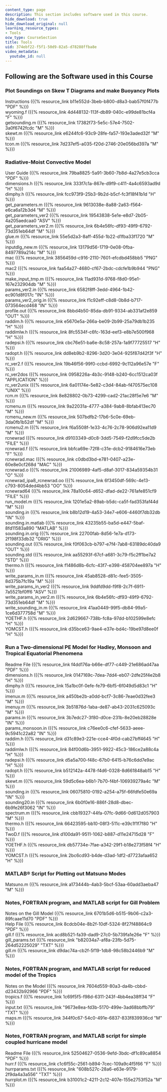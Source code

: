 ```yaml
---
content_type: page
description: This section includes software used in this course.
hide_download: true
hide_download_original: null
learning_resource_types:
- Tools
ocw_type: CourseSection
title: Tools
uid: 374ebf22-f5f1-50d9-82a5-d78288ffba8e
video_metadata:
  youtube_id: null
---
```


Following are the Software used in this Course
----------------------------------------------

### Plot Soundings on Skew T Diagrams and make Buoyancy Plots

Instructions ({{% resource_link b11e552d-3beb-b800-d8a3-bab57f0f477b "PDF" %}})  
wyoming.f ({{% resource_link 4d448132-113f-db89-040c-e99de81bcf4a "F" %}})  
getsounding.m ({{% resource_link 17382f73-5e5c-57e4-7502-3a0f6742fcdc "M" %}})  
skewt.m ({{% resource_link e6244fc6-93c9-28fe-fa57-193e3aded32f "M" %}})  
tcon.m ({{% resource_link 7d237ef5-a035-f20d-2746-20e056bd397a "M" %}})

### Radiative-Moist Convective Model

User Guide ({{% resource_link 79ba8825-5a91-3b60-7b8d-4a27e5cb3cca "PDF" %}})  
dimensions.h ({{% resource_link 333f7c1a-867e-d9f9-c411-4a4c6593ad9d "H" %}})  
dimphy.h ({{% resource_link fcc973f9-25b3-9b2d-b5cf-fc3f18f41b1d "H" %}})  
get\_parameters.m ({{% resource_link 9613038e-8a88-2a63-f564-e6ca6a12b3d4 "M" %}})  
get\_parameters\_ver2 ({{% resource_link 19543838-5e1e-e8d7-2b05-4a205aedcaa0 "ASV" %}})  
get\_parameters\_ver2.m ({{% resource_link 6b4e56fc-df93-49f9-6792-73d351eb64df "M" %}})  
glue.m ({{% resource_link 55e5d2a3-8aff-455d-1b22-d1fba33f1720 "M" %}})  
inputdlg\_new.m ({{% resource_link 13179d56-1719-0e08-0fba-8497789a214c "M" %}})  
mac ({{% resource_link 3856459d-c916-2110-7601-efcdbd458bb5 "PNG" %}})  
mac2 ({{% resource_link faa54a27-4680-cf67-2bdc-cdcfe1b9b944 "PNG" %}})  
make\_input\_tmp.m ({{% resource_link 11ad931d-9768-f8d0-95e1-167e232904db "M" %}})  
params\_ver2.in ({{% resource_link 6582f8ff-3edd-4964-1b42-ec901d8f017c "IN" %}})  
params\_ver2\_orig.in ({{% resource_link f1c92eff-c8d8-0b8d-b717-073564ecd468 "IN" %}})  
profile.out ({{% resource_link 8bbd4b50-85da-db91-9334-ab331af2e859 "OUT" %}})  
raddim.h ({{% resource_link e5670e5a-266a-be09-2b99-25a79db1b235 "H" %}})  
raddimlw.h ({{% resource_link 8fc5534f-c6fc-163d-eef3-e8b7e500f968 "H" %}})  
radepsi.h ({{% resource_link cbc76e51-ba6e-8c58-257a-1a9f77725517 "H" %}})  
radopt.h ({{% resource_link dd8eb9b2-8296-3d20-3e04-925f87d42f3f "H" %}})  
rc\_ver2.f ({{% resource_link 19b46f56-99f0-ccbd-6992-9c112a96e57e "F" %}})  
rc\_ver2dos ({{% resource_link 0958226a-4b3c-9148-b240-6cc1512ca03f "APPLICATION" %}})  
rc\_ver2unix ({{% resource_link 6a01174e-5e82-c3d4-84ab-f470575ec108 "UNIX" %}})  
rcm.m ({{% resource_link 8e828802-0b73-4299-cad2-21ac28f5e7e6 "M" %}})  
rcmenu.m ({{% resource_link 9a22031a-4777-a384-9ab8-8bfab413ec70 "M" %}})  
rcmenu\_new.m ({{% resource_link 507bdfb2-17b6-5c0e-69eb-3da0fb1b52df "M" %}})  
rcmenu2.m ({{% resource_link f6a5508f-1e33-4c76-2c78-906d92ea11d9 "M" %}})  
rcnewrad ({{% resource_link d9103349-d0c8-3dd5-7549-f2d9fcc5de2b "FILE" %}})  
rcnewrad.f ({{% resource_link bbfca69e-72f8-c31e-dcb2-9184616e73eb "F" %}})  
rcnewrad.mac ({{% resource_link c0dbd3bd-e781-0407-a23e-60e8e0cf268d "MAC" %}})  
rcnewrad.o ({{% resource_link 21006989-4af5-d8af-3017-834a59354b31 "O" %}})  
rcnewrad\_ipa8\_rcnewrad.oo ({{% resource_link 6f3450df-569c-4e13-c793-8054ded4bb53 "OO" %}})  
rcnewrad64 ({{% resource_link 78a10c64-d652-dfad-de22-761afe851cf9 "FILE" %}})  
run\_model.m ({{% resource_link 1201e5a2-89ab-b5dc-ca5f-fad353faf44d "M" %}})  
sounding.in ({{% resource_link b8b12d19-4a53-34e7-e606-4460f7db32db "IN" %}})  
sounding.in.matlab ({{% resource_link 43235b55-ba5d-e447-5baf-8fd11583a890 "MATLAB" %}})  
sounding.in.orig ({{% resource_link 22700fab-8d56-1e7a-d173-2f198f33db32 "ORIG" %}})  
sounding.out ({{% resource_link f0f063cb-b797-e7f4-7ab8-63189dc40da9 "OUT" %}})  
sounding.std ({{% resource_link aa55293f-67cf-a681-3c79-f5c2ff1be7a2 "STD" %}})  
thermo.h ({{% resource_link f1486d8b-6cfc-43f7-e398-458704ee897a "H" %}})  
write\_params\_in.m ({{% resource_link 45ab8528-d81c-fee5-3505-8d375b7fc19a "M" %}})  
write\_params\_in\_ver2 ({{% resource_link 9ddfd9dd-f9f8-2c7f-6911-7a5521bf0ff6 "ASV" %}})  
write\_params\_in\_ver2.m ({{% resource_link 6b4e56fc-df93-49f9-6792-73d351eb64df "M" %}})  
write\_sounding\_in.m ({{% resource_link 41aa0449-99f5-db84-99a5-1ce6d377758d "M" %}})  
YOETHF.h ({{% resource_link 2d629667-738b-fc8a-97dd-b102599e8efc "H" %}})  
YOMCST.h ({{% resource_link d35bce63-9ae4-e37e-bd4c-19be97d8ee0f "H" %}})

### Run a Two-dimensional PE Model for Hadley, Monsoon and Tropical Equatorial Phenomena

Readme File ({{% resource_link f4dd176a-b66e-df77-c449-21e686ad47aa "PDF" %}})  
dimensions.h ({{% resource_link 0147169c-7dea-7dd4-eb07-2dfe25f4e2b8 "H" %}})  
dimphy.h ({{% resource_link 15a1bc0f-0efe-fe79-6bf5-6f049d5d83c1 "H" %}})  
imenux.m ({{% resource_link a450be2b-a0dd-bcf7-3c86-7eae0d32fee3 "M" %}})  
imenuy.m ({{% resource_link 3b51876d-1aba-de87-ab43-2031c625093c "M" %}})  
params.in ({{% resource_link 3b7edc27-3f80-d0ce-231b-8e20eb28828e "IN" %}})  
params\_monsoon.in ({{% resource_link c76ee0c6-cfef-5633-aeee-9c5941c22a82 "IN" %}})  
raddim.h ({{% resource_link d31c89e3-221e-cce4-4f0d-cab27bff4645 "H" %}})  
raddimlw.h ({{% resource_link 84f00d6b-3951-9922-45c3-186ce2a88c4a "H" %}})  
radepsi.h ({{% resource_link d5a5a700-f48c-67b0-6415-b76c6dd7e9ac "H" %}})  
radopt.h ({{% resource_link b512142a-4478-f4d6-0328-8d661848ab15 "H" %}})  
skewt.m ({{% resource_link 59d5c6ea-b6b1-7b70-f4bf-106939279a4c "M" %}})  
sounding.in ({{% resource_link 06075810-0192-a254-a75f-66fdfe50e69a "IN" %}})  
sounding20.in ({{% resource_link 6b0f0e16-886f-28d8-dbec-6b9fe26f3062 "IN" %}})  
spectrum.m ({{% resource_link cbb19327-44fa-07fc-9d66-0d612d057903 "M" %}})  
thermo.h ({{% resource_link 66423595-bb10-08f3-511c-e39c1f1f7f80 "H" %}})  
TwoD.f ({{% resource_link d100da91-9511-1062-b887-d11e24715d28 "F" %}})  
YOETHF.h ({{% resource_link db57734e-7fae-a342-29f1-b18e273f58f4 "H" %}})  
YOMCST.h ({{% resource_link 2bc6cd93-b4de-d3ad-1df2-d7723afaa652 "H" %}})

### MATLAB® Script for Plotting out Matsuno Modes

Matsuno.m ({{% resource_link a173444b-4ab3-5bcf-53aa-60add3aeba47 "M" %}})

### Notes, FORTRAN program, and MATLAB script for Gill Problem

Notes on the Gill Model ({{% resource_link 6701b5d6-b515-9b06-c2a3-89fcaae11d70 "PDF" %}})  
Help File ({{% resource_link 8cdcb04e-8b2f-10df-5324-8f27f48864c9 "PDF" %}})  
gill.f ({{% resource_link acd8b521-fa39-dad9-27c0-5b739fa1e26e "F" %}})  
gill\_params.txt ({{% resource_link "b82034a7-af8a-23fb-5d75-264d52225029" "TXT" %}})  
gill.m ({{% resource_link d9dac74a-cb2f-5f19-1db8-98c58b2446b9 "M" %}})

### Notes, FORTRAN program, and MATLAB script for reduced model of the Tropics

Notes on the Model ({{% resource_link 7604d559-80a3-da4b-cbbd-d23432b92966 "PDF" %}})  
tropics.f ({{% resource_link 1c69f5f5-f98d-6311-243f-4bb4ea38ff34 "F" %}})  
input.txt ({{% resource_link "9673e8ea-fd3b-5170-499e-3ad68bbffb79" "TXT" %}})  
maps.m ({{% resource_link 344f0c67-54c0-491e-6837-833f839936cd "M" %}})

### Notes, FORTRAN program, and MATLAB script for simple coupled hurricane model

Readme File ({{% resource_link 52504627-0536-9efd-3bdc-df1c89ca8854 "PDF" %}})  
hurr.f ({{% resource_link c1c6f55c-2561-b894-7cec-109a9c4f5f66 "F" %}})  
hurrparams.txt ({{% resource_link "608b527c-28a6-e63e-9179-2f9da4a3a556" "TXT" %}})  
hurrplot.m ({{% resource_link b31001c2-4211-2c12-407e-155e2753f52a "M" %}})